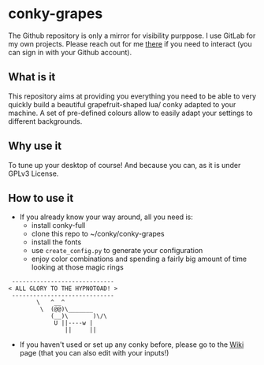 # conky-grapes

The Github repository is only a mirror for visibility purppose. I use GitLab for my own projects. Please reach out for me [there](https://gitlab.nomagic.fr/popi/conky-grapes) if you need to interact (you can sign in with your Github account).

 
## What is it
This repository aims at providing you everything you need to be able to very quickly build a beautiful grapefruit-shaped lua/ conky adapted to your machine. A set of pre-defined colours allow to easily adapt your settings to different backgrounds.


## Why use it
To tune up your desktop of course! And because you can, as it is under GPLv3 License.


## How to use it
* If you already know your way around, all you need is:
  - install conky-full
  - clone this repo to ~/conky/conky-grapes
  - install the fonts
  - use `create_config.py` to generate your configuration
  - enjoy color combinations and spending a fairly big amount of time looking at those magic rings

```
 -----------------------------
< ALL GLORY TO THE HYPNOTOAD! >
 -----------------------------
        \   ^__^
         \  (@@)\_______
            (__)\       )\/\
             U ||----w |
                ||     ||
```

* If you haven't used or set up any conky before, please go to the [Wiki](https://gitlab.nomagic.fr/popi/conky-grapes/wikis/home) page (that you can also edit with your inputs!)